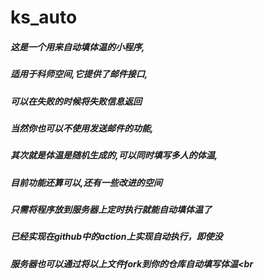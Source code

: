 # ks_auto
##### 这是一个用来自动填体温的小程序,<br>

##### 适用于科师空间,它提供了邮件接口,<br>

##### 可以在失败的时候将失败信息返回<br>

##### 当然你也可以不使用发送邮件的功能,<br>

##### 其次就是体温是随机生成的,可以同时填写多人的体温,<br>

##### 目前功能还算可以,还有一些改进的空间<br>

##### 只需将程序放到服务器上定时执行就能自动填体温了<br>

##### 已经实现在github中的action上实现自动执行，即使没<br>

##### 服务器也可以通过将以上文件fork到你的仓库自动填写体温<br


